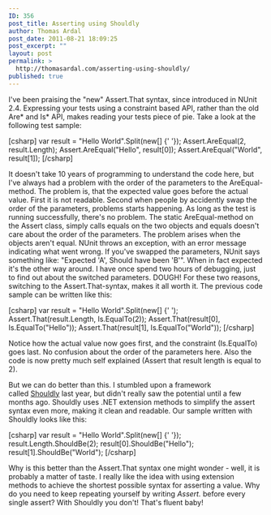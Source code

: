 ```yaml
---
ID: 356
post_title: Asserting using Shouldly
author: Thomas Ardal
post_date: 2011-08-21 18:09:25
post_excerpt: ""
layout: post
permalink: >
  http://thomasardal.com/asserting-using-shouldly/
published: true
---
```

I've been praising the "new" Assert.That syntax, since introduced in NUnit 2.4. Expressing your tests using a constraint based API, rather than the old Are* and Is* API, makes reading your tests piece of pie. Take a look at the following test sample:

[csharp]
var result = &quot;Hello World&quot;.Split(new[] {' '});
Assert.AreEqual(2, result.Length);
Assert.AreEqual(&quot;Hello&quot;, result[0]);
Assert.AreEqual(&quot;World&quot;, result[1]);
[/csharp]

It doesn't take 10 years of programming to understand the code here, but I've always had a problem with the order of the parameters to the AreEqual-method. The problem is, that the expected value goes before the actual value. First it is not readable. Second when people by accidently swap the order of the parameters, problems starts happening. As long as the test is running successfully, there's no problem. The static AreEqual-method on the Assert class, simply calls equals on the two objects and equals doesn't care about the order of the parameters. The problem arises when the objects aren't equal. NUnit throws an exception, with an error message indicating what went wrong. If you've swapped the parameters, NUnit says something like: "Expected 'A', Should have been 'B'". When in fact expected it's the other way around. I have once spend two hours of debugging, just to find out about the switched parameters. DOUGH! For these two reasons, switching to the Assert.That-syntax, makes it all worth it. The previous code sample can be written like this:

[csharp]
var result = &quot;Hello World&quot;.Split(new[] {' ');
Assert.That(result.Length, Is.EqualTo(2));
Assert.That(result[0], Is.EqualTo(&quot;Hello&quot;));
Assert.That(result[1], Is.EqualTo(&quot;World&quot;));
[/csharp]

Notice how the actual value now goes first, and the constraint (Is.EqualTo) goes last. No confusion about the order of the parameters here. Also the code is now pretty much self explained (Assert that result length is equal to 2).

But we can do better than this. I stumbled upon a framework called <a href="http://shouldly.github.com/" target="_blank">Shouldly</a> last year, but didn't really saw the potential until a few months ago. Shouldly uses .NET extension methods to simplify the assert syntax even more, making it clean and readable. Our sample written with Shouldly looks like this:

[csharp]
var result = &quot;Hello World&quot;.Split(new[] {' '});
result.Length.ShouldBe(2);
result[0].ShouldBe(&quot;Hello&quot;);
result[1].ShouldBe(&quot;World&quot;);
[/csharp]

Why is this better than the Assert.That syntax one might wonder - well, it is probably a matter of taste. I really like the idea with using extension methods to achieve the shortest possible syntax for asserting a value. Why do you need to keep repeating yourself by writing <em>Assert.</em> before every single assert? With Shouldly you don't! That's fluent baby!